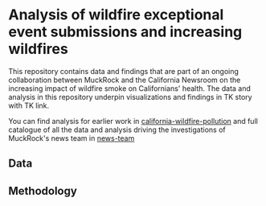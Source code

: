 # Analysis of wildfire exceptional event submissions and increasing wildfires 
This repository contains data and findings that are part of an ongoing collaboration between MuckRock and the California Newsroom on the increasing impact of wildfire smoke on Californians' health. The data and analysis in this repository underpin visualizations and findings in TK story with TK link. 

You can find analysis for earlier work in [california-wildfire-pollution](https://github.com/MuckRock/california-wildfire-pollution) and full catalogue of all the data and analysis driving the investigations of MuckRock's news team in [news-team](https://github.com/MuckRock/news-team)

## Data 


## Methodology 

